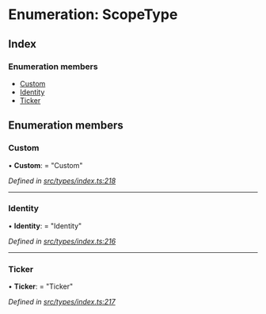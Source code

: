 # Enumeration: ScopeType

## Index

### Enumeration members

* [Custom](scopetype.md#custom)
* [Identity](scopetype.md#identity)
* [Ticker](scopetype.md#ticker)

## Enumeration members

###  Custom

• **Custom**: = "Custom"

*Defined in [src/types/index.ts:218](https://github.com/PolymathNetwork/polymesh-sdk/blob/7362b318/src/types/index.ts#L218)*

___

###  Identity

• **Identity**: = "Identity"

*Defined in [src/types/index.ts:216](https://github.com/PolymathNetwork/polymesh-sdk/blob/7362b318/src/types/index.ts#L216)*

___

###  Ticker

• **Ticker**: = "Ticker"

*Defined in [src/types/index.ts:217](https://github.com/PolymathNetwork/polymesh-sdk/blob/7362b318/src/types/index.ts#L217)*
